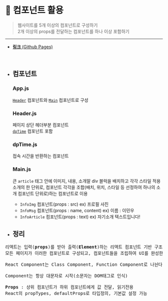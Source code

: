 # 📖 컴포넌트 활용
> 웹사이트를 5개 이상의 컴포넌트로 구성하기<br>
> 2개 이상의 props를 전달하는 컴포넌트를 하나 이상 포함하기

<hr> 

- [**링크** (Github Pages)](https://minuring.github.io/React/0405/build)
<br>

- ## 컴포넌트

  ### App.js <br>
  [`Header`](#headerjs) 컴포넌트와 [`Main`](#mainjs) 컴포넌트로 구성

  ### Header.js <br>
  페이지 상단 헤더부분 컴포넌트<br>
  [`dpTime`](#dptimejs) 컴포넌트 포함

  ### dpTime.js <br>
  접속 시간을 반환하는 컴포넌트

  ### Main.js <br>
  큰 `article` 태그 안에 이미지, 내용, 소개말 div 블럭을 배치하고 각각 스타일 적용<br>
  소개의 한 단위로, 컴포넌트 각각을 조합(배치, 위치, 스타일 등 선정하여 하나의 소개 컴포넌트 단위로)하는 컴포넌트로 이용<br>
  - `InfoImg` 컴포넌트(props : src) ex) 프로필 사진
  - `InfoMsg` 컴포넌트(props : name, content) ex) 이름 : 이민우
  - `InfoArticle` 컴포넌트(props : text) ex) 자기소개 텍스트입니다!


- ## 정리

<pre>
리액트는 입력(<b>props</b>)를 받아 출력(<b>Element</b>)하는 리액트 컴포넌트 기반 구조로 되어있다.
모든 페이지가 이러한 컴포넌트로 구성되고, 컴포넌트들을 조립하여 UI를 완성한다. 

React Component는 Class Component, Function Component로 나뉜다.

Component는 항상 대문자로 시작(소문자는 DOM태그로 인식)

<b>Props</b> : 상위 컴포넌트가 하위 컴포넌트에게 값 전달, 읽기전용
React의 propTypes, defaultProps로 타입정의, 기본값 설정 가능
</pre>